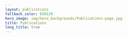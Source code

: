 ```yaml
---
layout: publications
fallback_color: 658129
hero_image: img/hero_backgrounds/Publications-page.jpg
title: Publications
long_title: true
---
```

